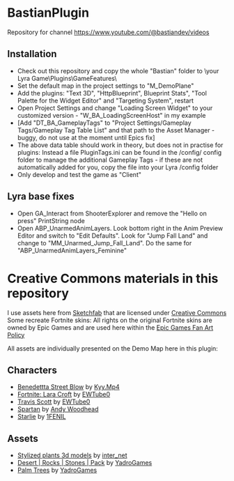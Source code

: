 # BastianPlugin
Repository for channel https://www.youtube.com/@bastiandev/videos

## Installation
*	Check out this repository and copy the whole "Bastian" folder to \your Lyra Game\Plugins\GameFeatures\
*	Set the default map in the project settings to "M_DemoPlane"
*	Add the plugins: "Text 3D", "HttpBlueprint", Blueprint Stats", "Tool Palette for the Widget Editor" and "Targeting System", restart
*	Open Project Settings and change "Loading Screen Widget" to your customized version - "W_BA_LoadingScreenHost" in my example
*	[Add "DT_BA_GameplayTags" to "Project Settings/Gameplay Tags/Gameplay Tag Table List" and that path to the Asset Manager - buggy, do not use at the moment until Epics fix]
*	The above data table should work in theory, but does not in practise for plugins: Instead a file PluginTags.ini can be found in the /config/ config folder to manage the additional Gameplay Tags - if these are not automatically added for you, copy the file into your Lyra /config folder
*	Only develop and test the game as "Client"
		
## Lyra base fixes
*	Open GA_Interact from ShooterExplorer and remove the "Hello on press" PrintString node
*	Open ABP_UnarmedAnimLayers. Look bottom right in the Anim Preview Editor and switch to "Edit Defaults". Look for "Jump Fall Land" and change to "MM_Unarmed_Jump_Fall_Land". Do the same for "ABP_UnarmedAnimLayers_Feminine"


# Creative Commons materials in this repository
I use assets here from [Sketchfab](https://sketchfab.com/) that are licensed under [Creative Commons](https://creativecommons.org/licenses/by/4.0/)
Some recreate Fortnite skins: All rights on the original Fortnite skins are owned by Epic Games and are used here within the [Epic Games Fan Art Policy](https://www.epicgames.com/site/de/fan-art-policy)

All assets are individually presented on the Demo Map here in this plugin:

## Characters
*	[Benedettta Street Blow](https://sketchfab.com/3d-models/benedetta-street-blow-3caa088a69fe4023bade4360e9c68fff) by [Kyy.Mp4](https://sketchfab.com/skyzoofficial122)
*	[Fortnite: Lara Croft](https://sketchfab.com/3d-models/fortnite-lara-croft-784511309e42495b8c4b592e476c7cd1) by [EWTube0](https://sketchfab.com/EWTube0)
*	[Travis Scott](https://sketchfab.com/3d-models/fortnite-travis-scott-42af15222ab14f819708a32972a1d2c8) by [EWTube0](https://sketchfab.com/EWTube0)
*	[Spartan](https://sketchfab.com/3d-models/rigged-for-ue4-spartan-free-666f485199db43488b14035f2a3840bf) by [Andy Woodhead](https://sketchfab.com/Andywoodhead)
*	[Starlie](https://sketchfab.com/3d-models/starlie-fortnite-f78aa69d7ef0450991910b7ec8dd8188) by [1FENIL](https://sketchfab.com/1FENIL)


## Assets
*	[Stylized plants 3d models](https://sketchfab.com/3d-models/stylized-plants-3d-models-b6f9cb5d5b074e809f68bee108f2cdc3) by [inter_net](https://sketchfab.com/inter_net)
*	[Desert | Rocks | Stones | Pack](https://sketchfab.com/3d-models/desert-rocks-stones-pack-c2208f5ccc004f1681d27de67fe75799) by [YadroGames](https://sketchfab.com/yadrogames)
*	[Palm Trees](https://sketchfab.com/3d-models/palm-trees-55690379305145488e20afb05fc687e6) by [YadroGames](https://sketchfab.com/yadrogames)







	
